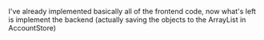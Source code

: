 I've already implemented basically all of the frontend code, now what's left is implement the backend (actually saving the objects to the ArrayList in AccountStore)